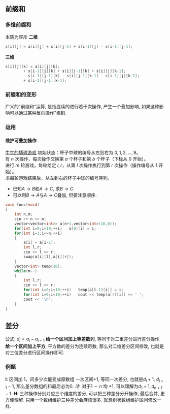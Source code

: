 ## 前缀和
### 多维前缀和
本质为容斥
**二维**
```cpp
s[i][j] = a[i][j] + s[i][j-1] + s[i-1][j] - s[i-1][j-1];
```

**三维**
```cpp
s[i][j][k] = a[i][j][k];
        + s[i-1][j][k] + s[i][j-1][k] + s[i][j][k-1];
        - s[i-1][j-1][k] - s[i][j-1][k-1] - s[i-1][j][k-1];
        + s[i-1][j-1][k-1];
```

### 前缀和的变形
广义的"前缀和"运算, 是指连续的进行若干次操作, 产生一个叠加影响, 如果这种影响可以通过某种反向操作"撤销. 

### 运用
#### 维护可叠加操作
[牛牛的猜球游戏](https://ac.nowcoder.com/acm/contest/19483/F)
初始状态：杯子中球的编号从左到右为 $0,1,2,\ldots,9$。  
有 $n$ 次操作，每次操作交换第 $a$ 个杯子和第 $b$ 个杯子（下标从 $0$ 开始）。  
进行 $m$ 轮游戏，每轮给定 $l, r$，从第 $l$ 次操作执行到第 $r$ 次操作（操作编号从 $1$ 开始）。  
求每轮游戏结束后，从左到右的杯子中球的编号序列。

- 已知$A \rightarrow B$和$A \rightarrow C$, 求$B \rightarrow C$. 
- 可以用$B \rightarrow A$与$A \rightarrow C$叠加, 但要注意顺序. 

```cpp
void func(void)
{
	int n,m;
	cin >> n >> m;
	vector<vector<int>> a(n+1,vector<int>(10,0));
	for(int i=0;i<10;++i)	a[0][i] = i;
	for(int i=1;i<=n;++i)
	{
		a[i] = a[i-1];
		int l,r;
		cin >> l >> r;
		swap(a[i][l],a[i][r]);
	}
	vector<int> temp(10);
	while(m--)
	{
		int l,r;
		cin >> l >> r;
		for(int i=0;i<10;++i)	temp[a[l-1][i]] = i;
		for(int i=0;i<10;++i)	cout << temp[a[r][i]] << ' ';
		cout << '\n';
	}
}
```

## 差分
公式: $d_i = a_i - a_{i-1}$ 
**给一个区间加上等差数列**, 等同于对二重差分进行差分操作. 
**给一个区间加上平方**, 平方数的差分为连续奇数, 那么对二维差分区间修改, 也就是对三位差分进行区间操作即可. 
### 例题
**I**: 区间加 $1$，问多少次能变成原数组
一次区间+1, 等同一次差分, 也就是$d_i+1$, $d_{j+1} - 1$, 那么差分数组的和最后必为$0$. 
*注*: 对于$1 \sim n$ 均 $+1$, 可以理解为$d_1 + 1, d_{n+1}-1$. 
**H**: 三种操作分别对应三个维度的差分, 可以把三种差分分开操作, 最后合并, 更方便理解.
    只用一个数组维护三种差分会麻烦很多. 就想树状数组维护区间修改一样.